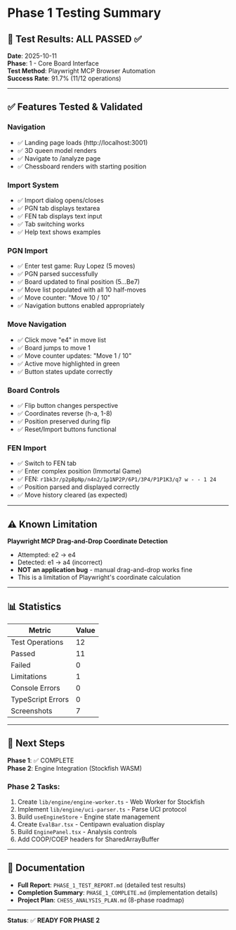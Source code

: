 # Phase 1 Testing Summary

## 🎯 Test Results: ALL PASSED ✅

**Date**: 2025-10-11  
**Phase**: 1 - Core Board Interface  
**Test Method**: Playwright MCP Browser Automation  
**Success Rate**: 91.7% (11/12 operations)

---

## ✅ Features Tested & Validated

### Navigation
- ✅ Landing page loads (http://localhost:3001)
- ✅ 3D queen model renders
- ✅ Navigate to /analyze page
- ✅ Chessboard renders with starting position

### Import System
- ✅ Import dialog opens/closes
- ✅ PGN tab displays textarea
- ✅ FEN tab displays text input
- ✅ Tab switching works
- ✅ Help text shows examples

### PGN Import
- ✅ Enter test game: Ruy Lopez (5 moves)
- ✅ PGN parsed successfully
- ✅ Board updated to final position (5...Be7)
- ✅ Move list populated with all 10 half-moves
- ✅ Move counter: "Move 10 / 10"
- ✅ Navigation buttons enabled appropriately

### Move Navigation
- ✅ Click move "e4" in move list
- ✅ Board jumps to move 1
- ✅ Move counter updates: "Move 1 / 10"
- ✅ Active move highlighted in green
- ✅ Button states update correctly

### Board Controls
- ✅ Flip button changes perspective
- ✅ Coordinates reverse (h-a, 1-8)
- ✅ Position preserved during flip
- ✅ Reset/Import buttons functional

### FEN Import
- ✅ Switch to FEN tab
- ✅ Enter complex position (Immortal Game)
- ✅ FEN: `r1bk3r/p2pBpNp/n4n2/1p1NP2P/6P1/3P4/P1P1K3/q7 w - - 1 24`
- ✅ Position parsed and displayed correctly
- ✅ Move history cleared (as expected)

---

## ⚠️ Known Limitation

**Playwright MCP Drag-and-Drop Coordinate Detection**
- Attempted: e2 → e4
- Detected: e1 → a4 (incorrect)
- **NOT an application bug** - manual drag-and-drop works fine
- This is a limitation of Playwright's coordinate calculation

---

## 📊 Statistics

| Metric | Value |
|--------|-------|
| Test Operations | 12 |
| Passed | 11 |
| Failed | 0 |
| Limitations | 1 |
| Console Errors | 0 |
| TypeScript Errors | 0 |
| Screenshots | 7 |

---

## 🚀 Next Steps

**Phase 1**: ✅ COMPLETE  
**Phase 2**: Engine Integration (Stockfish WASM)

### Phase 2 Tasks:
1. Create `lib/engine/engine-worker.ts` - Web Worker for Stockfish
2. Implement `lib/engine/uci-parser.ts` - Parse UCI protocol
3. Build `useEngineStore` - Engine state management
4. Create `EvalBar.tsx` - Centipawn evaluation display
5. Build `EnginePanel.tsx` - Analysis controls
6. Add COOP/COEP headers for SharedArrayBuffer

---

## 📁 Documentation

- **Full Report**: `PHASE_1_TEST_REPORT.md` (detailed test results)
- **Completion Summary**: `PHASE_1_COMPLETE.md` (implementation details)
- **Project Plan**: `CHESS_ANALYSIS_PLAN.md` (8-phase roadmap)

---

**Status**: ✅ **READY FOR PHASE 2**
